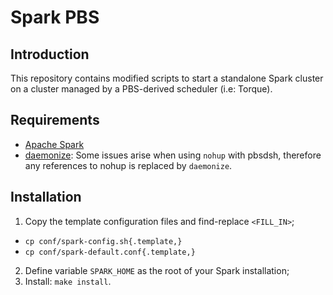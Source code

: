 # Spark PBS

## Introduction

This repository contains modified scripts to start a standalone Spark cluster
on a cluster managed by a PBS-derived scheduler (i.e: Torque).

## Requirements

- [Apache Spark](http://spark.apache.org/)
- [daemonize](http://software.clapper.org/daemonize/): Some issues arise when using `nohup` 
with pbsdsh, therefore any references to nohup is replaced by `daemonize`.

## Installation

1. Copy the template configuration files and find-replace `<FILL_IN>`;
  - `cp conf/spark-config.sh{.template,}`
  - `cp conf/spark-default.conf{.template,}`
2. Define variable `SPARK_HOME` as the root of your Spark installation;
3. Install: `make install`.
